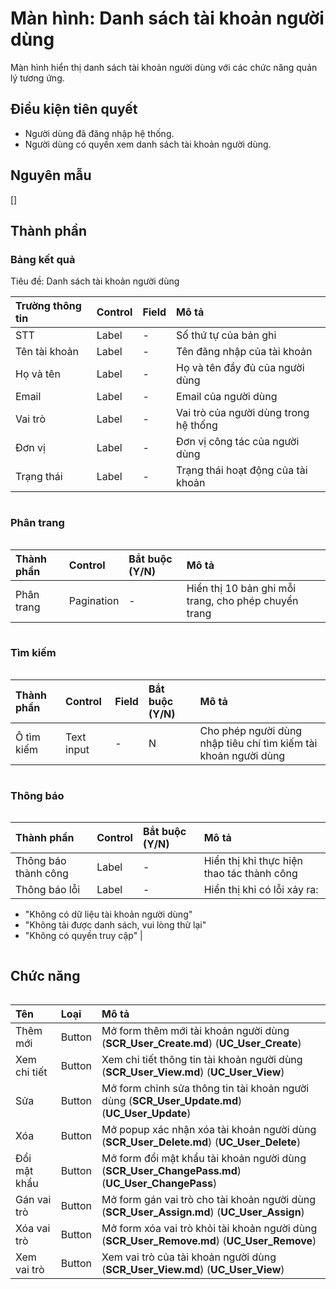 # Màn hình: Danh sách tài khoản người dùng
Màn hình hiển thị danh sách tài khoản người dùng với các chức năng quản lý tương ứng.

## Điều kiện tiên quyết
- Người dùng đã đăng nhập hệ thống.
- Người dùng có quyền xem danh sách tài khoản người dùng.

## Nguyên mẫu
[]

## Thành phần

### Bảng kết quả
<div style="overflow-x:auto">
Tiêu đề: Danh sách tài khoản người dùng

| Trường thông tin | Control | Field | Mô tả                                 |
|:-----------------|:--------|:------|:--------------------------------------|
| STT              | Label   | -     | Số thứ tự của bản ghi                 |
| Tên tài khoản    | Label   | -     | Tên đăng nhập của tài khoản           |
| Họ và tên        | Label   | -     | Họ và tên đầy đủ của người dùng       |
| Email            | Label   | -     | Email của người dùng                  |
| Vai trò          | Label   | -     | Vai trò của người dùng trong hệ thống |
| Đơn vị           | Label   | -     | Đơn vị công tác của người dùng        |
| Trạng thái       | Label   | -     | Trạng thái hoạt động của tài khoản    |

</div>

### Phân trang
<div style="overflow-x:auto">

| Thành phần | Control | Bắt buộc (Y/N) | Mô tả |
|:----------|:--------|:---------------|:------|
| Phân trang | Pagination | - | Hiển thị 10 bản ghi mỗi trang, cho phép chuyển trang |

</div>

### Tìm kiếm
<div style="overflow-x:auto">

| Thành phần | Control | Field | Bắt buộc (Y/N) | Mô tả |
|:----------|:--------|:------|:---------------|:------|
| Ô tìm kiếm | Text input | - | N | Cho phép người dùng nhập tiêu chí tìm kiếm tài khoản người dùng |

</div>

### Thông báo
<div style="overflow-x:auto">

| Thành phần | Control | Bắt buộc (Y/N) | Mô tả |
|:----------|:--------|:---------------|:------|
| Thông báo thành công | Label | - | Hiển thị khi thực hiện thao tác thành công |
| Thông báo lỗi | Label | - | Hiển thị khi có lỗi xảy ra:
- "Không có dữ liệu tài khoản người dùng"
- "Không tải được danh sách, vui lòng thử lại"
- "Không có quyền truy cập" |

</div>

## Chức năng

<div style="overflow-x:auto">

| Tên          | Loại   | Mô tả                                                                                 |
|:-------------|:-------|:--------------------------------------------------------------------------------------|
| Thêm mới     | Button | Mở form thêm mới tài khoản người dùng (**SCR_User_Create.md**) (**UC_User_Create**)   |
| Xem chi tiết | Button | Xem chi tiết thông tin tài khoản người dùng (**SCR_User_View.md**) (**UC_User_View**) |
| Sửa | Button | Mở form chỉnh sửa thông tin tài khoản người dùng (**SCR_User_Update.md**) (**UC_User_Update**) |
| Xóa | Button | Mở popup xác nhận xóa tài khoản người dùng (**SCR_User_Delete.md**) (**UC_User_Delete**) |
| Đổi mật khẩu | Button | Mở form đổi mật khẩu tài khoản người dùng (**SCR_User_ChangePass.md**) (**UC_User_ChangePass**) |
| Gán vai trò | Button | Mở form gán vai trò cho tài khoản người dùng (**SCR_User_Assign.md**) (**UC_User_Assign**) |
| Xóa vai trò | Button | Mở form xóa vai trò khỏi tài khoản người dùng (**SCR_User_Remove.md**) (**UC_User_Remove**) |
| Xem vai trò | Button | Xem vai trò của tài khoản người dùng (**SCR_User_View.md**) (**UC_User_View**) |

</div>